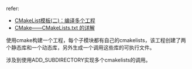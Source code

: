 refer:
- [CMakeList模板(二)：编译多个工程](https://blog.csdn.net/lianshaohua/article/details/107783811)
- [CMake——CMakeLists.txt 的详解](https://blog.csdn.net/zhangzhikang_zzk/article/details/125681694#t5)

使用cmake构建一个工程，每个子模块都有自己的cmakelists，该工程创建了两个静态库和一个动态库，另外生成一个调用这些库的可执行文件。

涉及到使用ADD_SUBDIRECTORY实现多个cmakelists的调用。

